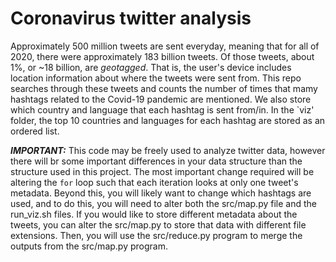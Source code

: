 # Coronavirus twitter analysis

Approximately 500 million tweets are sent everyday, meaning that for all of 2020, there were approximately 183 billion tweets. Of those tweets, about 1%, or ~18 billion, are *geotagged*. That is, the user's device includes location information about where the tweets were sent from. This repo searches through these tweets and counts the number of times that mamy hashtags related to the Covid-19 pandemic are mentioned. We also store which country and language that each hashtag is sent from/in. In the `viz' folder, the top 10 countries and languages for each hashtag are stored as an ordered list. 

***IMPORTANT:***
This code may be freely used to analyze twitter data, however there will br some important differences in your data structure than the structure used in this project. The most important change required will be altering the `for` loop such that each iteration looks at only one tweet's metadata. Beyond this, you will likely want to change which hashtags are used, and to do this, you will need to alter both the src/map.py file and the run_viz.sh files. If you would like to store different metadata about the tweets, you can alter the src/map.py to store that data with different file extensions. Then, you will use the src/reduce.py program to merge the outputs from the src/map.py program.

